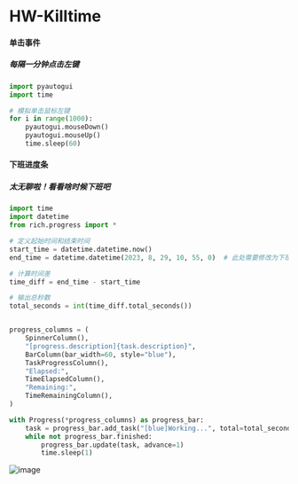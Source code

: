 # HW-Killtime
#### 单击事件
##### 每隔一分钟点击左键
```python
import pyautogui
import time

# 模拟单击鼠标左键
for i in range(1000):
    pyautogui.mouseDown()
    pyautogui.mouseUp()
    time.sleep(60)
```

#### 下班进度条
##### 太无聊啦！看看啥时候下班吧
```python
import time
import datetime
from rich.progress import *

# 定义起始时间和结束时间
start_time = datetime.datetime.now()
end_time = datetime.datetime(2023, 8, 29, 10, 55, 0)  # 此处需要修改为下班时间

# 计算时间差
time_diff = end_time - start_time

# 输出总秒数
total_seconds = int(time_diff.total_seconds())


progress_columns = (
    SpinnerColumn(),
    "[progress.description]{task.description}",
    BarColumn(bar_width=60, style="blue"),
    TaskProgressColumn(),
    "Elapsed:",
    TimeElapsedColumn(),
    "Remaining:",
    TimeRemainingColumn(),
)

with Progress(*progress_columns) as progress_bar:
    task = progress_bar.add_task("[blue]Working...", total=total_seconds)
    while not progress_bar.finished:
        progress_bar.update(task, advance=1)
        time.sleep(1)
```

![image](https://github.com/JZY-nuist/HW-Killtime/assets/74846298/77248762-9f3a-4a08-8092-e17c506a8341)
